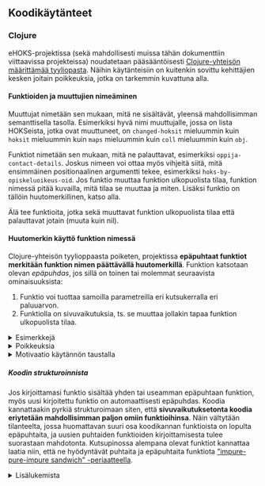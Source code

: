## Koodikäytänteet

### Clojure

eHOKS-projektissa (sekä mahdollisesti muissa tähän dokumenttiin viittaavissa
projekteissa) noudatetaan pääsääntöisesti [Clojure-yhteisön määrittämää
tyyliopasta](https://github.com/bbatsov/clojure-style-guide). Näihin
käytänteisiin on kuitenkin sovittu kehittäjien kesken joitain poikkeuksia,
jotka on tarkemmin kuvattuna alla.

#### Funktioiden ja muuttujien nimeäminen

Muuttujat nimetään sen mukaan, mitä ne sisältävät, yleensä
mahdollisimman semanttisella tasolla.  Esimerkiksi hyvä nimi
muuttujalle, jossa on lista HOKSeista, jotka ovat muuttuneet, on
`changed-hoksit` mieluummin kuin `hoksit` mieluummin kuin `maps`
mieluummin kuin `coll` mieluummin kuin `obj`.

Funktiot nimetään sen mukaan, mitä ne palauttavat, esimerkiksi
`oppija-contact-details`.  Joskus nimeen voi ottaa myös vihjeitä siitä,
mitä ensimmäinen positionaalinen argumentti tekee, esimerkiksi
`hoks-by-opiskeluoikeus-oid`.  Jos funktio muuttaa funktion ulkopuolista
tilaa, funktion nimessä pitää kuvailla, mitä tilaa se muuttaa ja miten.
Lisäksi funktio on tällöin huutomerkillinen, katso alla.

Älä tee funktioita, jotka sekä muuttavat funktion ulkopuolista tilaa
että palauttavat jotain (muuta kuin nil).

#### Huutomerkin käyttö funktion nimessä

Clojure-yhteisön tyylioppaasta poiketen, projektissa **epäpuhtaat funktiot
merkitään funktion nimen päättävällä huutomerkillä**. Funktion katsotaan olevan
*epäpuhdas*, jos sillä on toinen tai molemmat seuraavista ominaisuuksista:

1. Funktio voi tuottaa samoilla parametreilla eri kutsukerralla eri paluuarvon.
2. Funktiolla on sivuvaikutuksia, ts. se muuttaa jollakin tapaa funktion
   ulkopuolista tilaa. 

<details>
<summary>Esimerkkejä</summary>

Lähtökohtaisesti kaikki I/O-operaatioita (tietokantakyselyt, rajapintakutsut,
tiedoston lukeminen/kirjoittaminen, yms.) sisältävät funktiot ovat epäpuhtaita.
Kehittäjien kesken on kuitenkin sovittu joitain poikkeuksia (kts.
"*Poikkeuksia*" alta). Alla on listattuna (yllä mainittujen lisäksi) joitain
esimerkkejä epäpuhtaista funktioista:

* funktio muuttaa muuttujan arvoa tämän näkyvyysalueen (scope) ulkopuolelta 
* funktio jossa muutetaan parametrina (referenssinä) saatua oliota
</details>

<details>
<summary>Poikkeuksia</summary>
Kehittäjien kesken on sovittu, että funktioiden puhtauden suhteen ei olla
turhan tiukkoja. Erityisesti tilanteissa, joissa funktio tuottaa samoilla
parametreilla aina saman paluuarvon, funktiota ei välttämättä kannata merkitä
sivuvaikutukselliseksi. Esimerkiksi, jos funktio sisältää yhden tai useamman
seuraavista, ei huutomerkkiä tarvitse laittaa funktion nimeen:

* lokitukset
* konsoliin tulostamiset
* puhtaiden funktioiden / lausekkeiden memoisointi, delayt, cachet yms.

Muitakin vastaavanlaisia poikkeuksia varmasti löytyy. Jos jokin tietty tapaus
askarruttaa, kannattaa menettelytavasta keskustella ja sopia muiden kehittäjien
kanssa.
</details>

<details>
<summary>Motivaatio käytännön taustalla</summary>
Jakamalla funkiot puhtaisiin ja epäpuhtaisiin funktioihin, voidaan
parhaimmillaan saavuttaa seuraavat hyödyt:

* Yksinkertaisempaa ja toimintavarmempaa koodia
  - Jaottelu kannustaa strukturoimaan koodia pienemmiksi osiksi (mikä kuuluu
    toki muutenkin hyviin ohjelmointikäytänteisiin)
  - Virheenkäsittely rajoittuu suurelta osin epäpuhtaisiin funktioihin
  - Koodi on yleisesti ottaen helpommin järkeiltävissä ja debugattavissa
* Helpompi testattavuus
  - Puhtaat funktiot ovat deterministisiä ja helppoja testata
  - Mockeja vaativia epäpuhtaita funktioita on rajatusti
</details>

##### Koodin strukturoinnista

Jos kirjoittamasi funktio sisältää yhden tai useamman epäpuhtaan
funktion, myös uusi kirjoitettu funktio on automaattisesti
epäpuhdas. Koodia kannattaakin pyrkiä strukturoimaan siten, että
**sivuvaikutuksetonta koodia eriytetään mahdollisimman paljon omiin
funktioihinsa**. Näin vältytään tilanteelta, jossa huomattavan suuri osa
koodikannan funktioista on lopulta epäpuhtaita, ja uusien
puhtaiden funktioiden kirjoittamisesta tulee suorastaan mahdotonta.
Kutsupinossa alempana olevat funktiot kannattaa laatia niin, että ne
hyödyntävät puhtaita ja epäpuhtaita funktiota
["impure-pure-impure sandwich"
-periaatteella](https://blog.ploeh.dk/2020/03/02/impureim-sandwich/).

<details>
<summary>Lisälukemista</summary>

* [Discerning and maintaining purity](https://blog.ploeh.dk/2020/02/24/discerning-and-maintaining-purity/)
* [Functional architecture is Ports and Adapters](https://blog.ploeh.dk/2016/03/18/functional-architecture-is-ports-and-adapters/)
</details>
